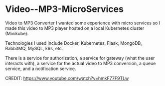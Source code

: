 # Video--MP3-MicroServices
Video to MP3 Converter
I wanted some experience with micro services so I made this video to MP3 player hosted on a local Kubernetes cluster (Minikube).

Technologies I used include Docker, Kubernetes, Flask, MongoDB, RabbitMQ, MySQL, k9s, etc.

There is a service for authorization, a service for gateway (what the user interacts with), a service for the actual video to MP3 conversion, a queue service, and a notification service.


CREDIT: https://www.youtube.com/watch?v=hmkF77F9TLw


